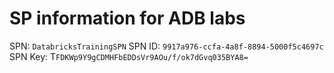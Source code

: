 # SP information for ADB labs

SPN: ```DatabricksTrainingSPN```
SPN ID: ```9917a976-ccfa-4a8f-8894-5000f5c4697c```
SPN Key: T```FDKWp9Y9gCDMHFbEDDsVr9AOu/f/ok7dGvq035BYA8=```
